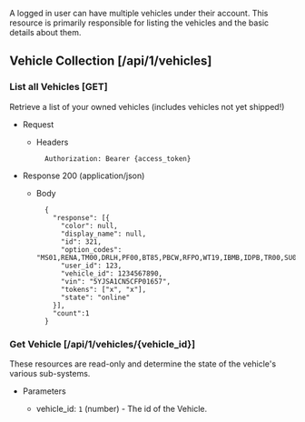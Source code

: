 A logged in user can have multiple vehicles under their account. This resource is primarily responsible for listing the vehicles and the basic details about them.

## Vehicle Collection [/api/1/vehicles]

### List all Vehicles [GET]
Retrieve a list of your owned vehicles (includes vehicles not yet shipped!)

+ Request
    + Headers

            Authorization: Bearer {access_token}

+ Response 200 (application/json)

    + Body

            {
              "response": [{
                "color": null,
                "display_name": null,
                "id": 321,
                "option_codes": "MS01,RENA,TM00,DRLH,PF00,BT85,PBCW,RFPO,WT19,IBMB,IDPB,TR00,SU01,SC01,TP01,AU01,CH00,HP00,PA00,PS00,AD02,X020,X025,X001,X003,X007,X011,X013",
                "user_id": 123,
                "vehicle_id": 1234567890,
                "vin": "5YJSA1CN5CFP01657",
                "tokens": ["x", "x"],
                "state": "online"
              }],
              "count":1
            }


### Get Vehicle [/api/1/vehicles/{vehicle_id}]
These resources are read-only and determine the state of the vehicle's various sub-systems.

+ Parameters

    + vehicle_id: `1` (number) - The id of the Vehicle.
